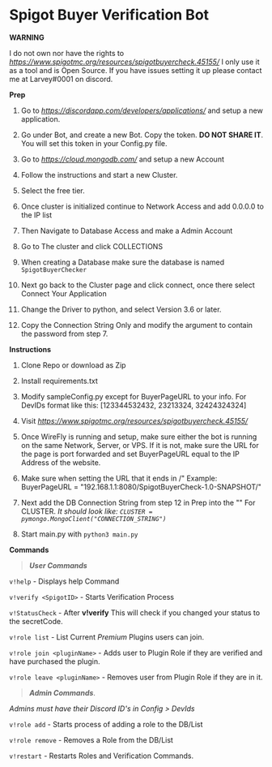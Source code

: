 <h1>Spigot Buyer Verification Bot</h1>

**WARNING**

I do not own nor have the rights to _https://www.spigotmc.org/resources/spigotbuyercheck.45155/_ I only use it as a tool and is Open Source. If you have issues setting it up please contact me at Larvey#0001 on discord.

**Prep**

1. Go to _https://discordapp.com/developers/applications/_ and setup a new application.

2. Go under Bot, and create a new Bot. Copy the token. **DO NOT SHARE IT**. You will set this token in your Config.py file.

3. Go to _https://cloud.mongodb.com/_ and setup a new Account

4. Follow the instructions and start a new Cluster.

5. Select the free tier.

6. Once cluster is initialized continue to Network Access and add 0.0.0.0 to the IP list

7. Then Navigate to Database Access and make a Admin Account

8. Go to The cluster and click COLLECTIONS

9. When creating a Database make sure the database is named ``SpigotBuyerChecker``

10. Next go back to the Cluster page and click connect, once there select Connect Your Application

11. Change the Driver to python, and select Version 3.6 or later.

12. Copy the Connection String Only and modify the <password> argument to contain the password from step 7.

**Instructions**

1. Clone Repo or download as Zip

2. Install requirements.txt

3. Modify sampleConfig.py except for BuyerPageURL to your info. For DevIDs format like this: [123344532432, 23213324, 32424324324]

4. Visit _https://www.spigotmc.org/resources/spigotbuyercheck.45155/_

5. Once WireFly is running and setup, make sure either the bot is running on the same Network, Server, or VPS. If it is not, make sure the URL for the page is port forwarded and set BuyerPageURL equal to the IP Address of the website.

6. Make sure when setting the URL that it ends in /" Example: BuyerPageURL = "192.168.1.1:8080/SpigotBuyerCheck-1.0-SNAPSHOT/"

7. Next add the DB Connection String from step 12 in Prep into the "" For CLUSTER. _It should look like: ``CLUSTER = pymongo.MongoClient("CONNECTION_STRING")``_

8. Start main.py with ``python3 main.py``

**Commands**

>_**User Commands**_

``v!help`` - Displays help Command

``v!verify <SpigotID>`` - Starts Verification Process

``v!StatusCheck`` - After **v!verify** This will check if you changed your status to the secretCode.

``v!role list`` - List Current _Premium_ Plugins users can join.

``v!role join <pluginName>`` - Adds user to Plugin Role if they are verified and have purchased the plugin.

``v!role leave <pluginName>`` - Removes user from Plugin Role if they are in it.

>_**Admin Commands**_.

_Admins must have their Discord ID's in Config > DevIds_

``v!role add`` - Starts process of adding a role to the DB/List

``v!role remove`` - Removes a Role from the DB/List

``v!restart`` - Restarts Roles and Verification Commands.